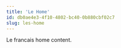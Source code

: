 ```yaml
---
title: 'Le Home'
id: db0ae4e3-4f10-4802-bc40-0b880cbf02c7
slug: les-home
---
```

Le francais home content.
